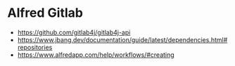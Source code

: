 # Alfred Gitlab

- https://github.com/gitlab4j/gitlab4j-api
- https://www.jbang.dev/documentation/guide/latest/dependencies.html#repositories
- https://www.alfredapp.com/help/workflows/#creating